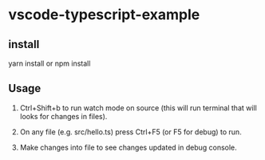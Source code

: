 # vscode-typescript-example

## install

yarn install or npm install

## Usage

1. Ctrl+Shift+b to run watch mode on source (this will run terminal that will looks for changes in files).

2. On any file (e.g. src/hello.ts) press Ctrl+F5 (or F5 for debug) to run.

3. Make changes into file to see changes updated in debug console.
